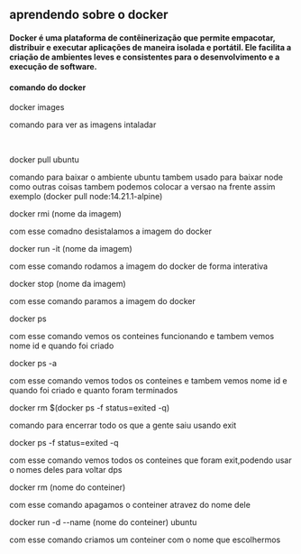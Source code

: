 <h2>aprendendo sobre o docker</h2>
<h4>Docker é uma plataforma de contêinerização que permite empacotar, distribuir e executar aplicações de maneira isolada e portátil. Ele facilita a criação de ambientes leves e consistentes para o desenvolvimento e a execução de software.</h4>

<h4>comando do docker</h4>

<div>
<p>docker images</p>
<p>comando para ver as imagens intaladar </p>
</div>
<br>

<div>
<p>docker pull ubuntu</p>
<p>comando para baixar o ambiente ubuntu tambem usado para baixar node como outras coisas tambem podemos colocar a versao na frente assim exemplo (docker pull node:14.21.1-alpine) </p>
</div>

<div>
<p>docker rmi (nome da imagem) </p>
<p>com esse comadno desistalamos a imagem do docker</p>
</div>

<div>
<p>docker run -it (nome da imagem) </p>
<p>com esse comando rodamos a imagem do docker de forma interativa</p>
</div> 

<div>
<p>docker stop (nome da imagem) </p>
<p>com esse comando paramos a imagem do docker</p>
</div> 

<div>
<p>docker ps  </p>
<p>com esse comando vemos os conteines funcionando e tambem vemos nome id e quando foi criado</p>
</div> 

<div>
<p>docker ps -a  </p>
<p>com esse comando vemos todos os conteines e tambem vemos nome id e quando foi criado e quanto foram terminados</p>
</div> 

<div>
<p>docker rm $(docker ps -f status=exited -q)</p>
<p>comando para encerrar todo os que a gente saiu usando exit</p>
<p>docker ps -f status=exited -q  </p>
<p>com esse comando vemos todos os conteines que foram exit,podendo usar o nomes deles para voltar dps</p>
</div> 

<div>
<p>docker rm (nome do conteiner) </p>
<p>com esse comando apagamos o conteiner atravez do nome dele </p>
</div> 

<div>
<p>docker run -d --name (nome do conteiner) ubuntu  </p>
<p>com esse comando criamos um conteiner com o nome que  escolhermos </p>
</div> 